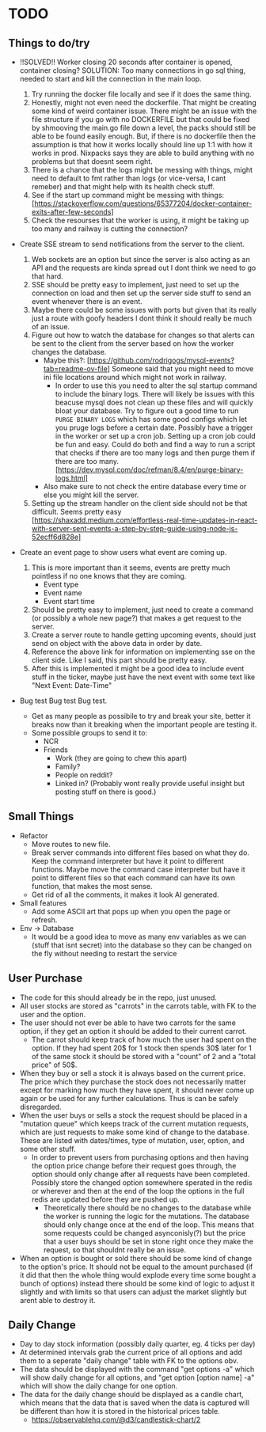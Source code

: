 # TODO

## **Things to do/try** 
* !!SOLVED!! Worker closing 20 seconds after container is opened, container closing?
SOLUTION: Too many connections in go sql thing, needed to start and kill the connection in the main loop.
	1) Try running the docker file locally and see if it does the same thing.
 	2) Honestly, might not even need the dockerfile. That might be creating some kind of weird container issue. There might be an issue with the file structure if you go with no DOCKERFILE but that could be fixed by shmooving the main.go file down a level, the packs should still be able to be found easily enough. But, if there is no dockerfile then the assumption is that how it works locally should line up 1:1 with how it works in prod. Nixpacks says they are able to build anything with no problems but that doesnt seem right.
  	3) There is a chance that the logs might be messing with things, might need to default to fmt rather than logs (or vice-versa, I cant remeber) and that might help with its health check stuff.
 	4) See if the start up command might be messing with things: [https://stackoverflow.com/questions/65377204/docker-container-exits-after-few-seconds]
  	5) Check the resourses that the worker is using, it might be taking up too many and railway is cutting the connection?

* Create SSE stream to send notifications from the server to the client.
	1) Web sockets are an option but since the server is also acting as an API and the requests are kinda spread out I dont think we need to go that hard.
	2) SSE should be pretty easy to implement, just need to set up the connection on load and then set up the server side stuff to send an event whenever there is an event.
 	3) Maybe there could be some issues with ports but given that its really just a route with goofy headers I dont think it should really be much of an issue.
	4) Figure out how to watch the database for changes so that alerts can be sent to the client from the server based on how the worker changes the database.
		* Maybe this?: [https://github.com/rodrigogs/mysql-events?tab=readme-ov-file] Someone said that you might need to move ini file locations around which might not work in railway.
  			* In order to use this you need to alter the sql startup command to include the binary logs. There will likely be issues with this beacuse mysql does not clean up these files and will quickly bloat your database. Try to figure out a good time to run `PURGE BINARY LOGS` which has some good configs which let you pruge logs before a certain date. Possibly have a trigger in the worker or set up a cron job. Setting up a cron job could be fun and easy. Could do both and find a way to run a script that checks if there are too many logs and then purge them if there are too many. [https://dev.mysql.com/doc/refman/8.4/en/purge-binary-logs.html]
  		* Also make sure to not check the entire database every time or else you might kill the server.
	5) Setting up the stream handler on the client side should not be that difficult. Seems pretty easy [https://shaxadd.medium.com/effortless-real-time-updates-in-react-with-server-sent-events-a-step-by-step-guide-using-node-js-52ecff6d828e]

* Create an event page to show users what event are coming up.
	1) This is more important than it seems, events are pretty much pointless if no one knows that they are coming.
		* Event type
  		* Event name
		* Event start time
	2) Should be pretty easy to implement, just need to create a command (or possibly a whole new page?) that makes a get request to the server.
	3) Create a server route to handle getting upcoming events, should just send on object with the above data in order by date.
 	4) Reference the above link for information on implementing sse on the client side. Like I said, this part should be pretty easy.
	5) After this is implemented it might be a good idea to include event stuff in the ticker, maybe just have the next event with some text like "Next Event: Date-Time"

* Bug test Bug test Bug test.
	* Get as many people as possibile to try and break your site, better it breaks now than it breaking when the important people are testing it.
 	* Some possible groups to send it to:
		* NCR
  		* Friends
    		* Work (they are going to chew this apart)
    		* Family?
      		* People on reddit?
        	* Linked in? (Probably wont really provide useful insight but posting stuff on there is good.)
   
## **Small Things**
* Refactor
	* Move routes to new file.
 	* Break server commands into different files based on what they do. Keep the command interpreter but have it point to different functions. Maybe move the command case interpreter but have it point to different files so that each command can have its own function, that makes the most sense.
  	* Get rid of all the comments, it makes it look AI generated.
* Small features
	* Add some ASCII art that pops up when you open the page or refresh.
* Env -> Database
	* It would be a good idea to move as many env variables as we can (stuff that isnt secret) into the database so they can be changed on the fly without needing to restart the service

## **User Purchase**
* The code for this should already be in the repo, just unused. 
* All user stocks are stored as "carrots" in the carrots table, with FK to the user and the option.
* The user should not ever be able to have two carrots for the same option, if they get an option it should be added to their current carrot.
	* The carrot should keep track of how much the user had spent on the option. If they had spent 20$ for 1 stock then spends 30$ later for 1 of the same stock it should be stored with a "count" of 2 and a "total price" of 50$.
* When they buy or sell a stock it is always based on the current price. The price which they purchase the stock does not necessarily matter except for marking how much they have spent, it should never come up again or be used for any further calculations. Thus is can be safely disregarded.
* When the user buys or sells a stock the request should be placed in a "mutation queue" which keeps track of the current mutation requests, which are just requests to make some kind of change to the database. These are listed with dates/times, type of mutation, user, option, and some other stuff.
	* In order to prevent users from purchasing options and then having the option price change before their request goes through, the option should only change after all requests have been completed. Possibly store the changed option somewhere sperated in the redis or wherever and then at the end of the loop the options in the full redis are updated before they are pushed up.
		* Theoretically there should be no changes to the database while the worker is running the logic for the mutations. The database should only change once at the end of the loop. This means that some requests could be changed asynconisly(?) but the price that a user buys should be set in stone right once they make the request, so that shouldnt really be an issue.
* When an option is bought or sold there should be some kind of change to the option's price. It should not be equal to the amount purchased (if it did that then the whole thing would explode every time some bought a bunch of options) instead there should be some kind of logic to adjust it slightly and with limits so that users can adjust the market slightly but arent able to destroy it.
## **Daily Change**
* Day to day stock information (possibly daily quarter, eg. 4 ticks per day)
* At determined intervals grab the current price of all options and add them to a seperate "daily change" table with FK to the options obv.
* The data should be displayed with the command "get options -a" which will show daily change for all options, and "get option [option name] -a" which will show the daily change for one option.
* The data for the daily change should be displayed as a candle chart, which means that the data that is saved when the data is captured will be different than how it is stored in the historical prices table.
	* https://observablehq.com/@d3/candlestick-chart/2
